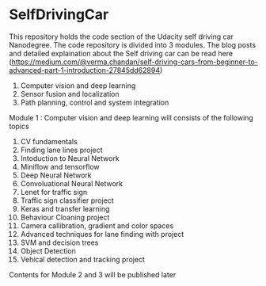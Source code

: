 # SelfDrivingCar

This repository holds the code section of the Udacity self driving car Nanodegree. The code repository is divided into 3 modules. 
The blog posts and detailed explaination about the Self driving car can be read here (https://medium.com/@verma.chandan/self-driving-cars-from-beginner-to-advanced-part-1-introduction-27845dd62894)

1. Computer vision and deep learning
2. Sensor fusion and localization
3. Path planning, control and system integration

Module 1 : Computer vision and deep learning will consists of the following topics
  1. CV fundamentals
  2. Finding lane lines project
  3. Intoduction to Neural Network
  4. Miniflow and tensorflow
  5. Deep Neural Network
  6. Convoluational Neural Network
  7. Lenet for traffic sign
  8. Traffic sign classifier project
  9. Keras and transfer learning
  10. Behaviour Cloaning project
  11. Camera callibration, gradient and color spaces
  12. Advanced techniques for lane finding with project
  13. SVM and decision trees
  14. Object Detection
  15. Vehical detection and tracking project

Contents for Module 2 and 3 will be published later
